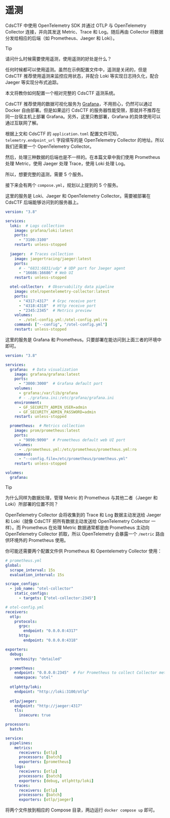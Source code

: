 # 遥测

CdsCTF 中使用 OpenTelemetry SDK 并通过 OTLP 与 OpenTelemetry Collector 连接，并向其发送 Metric、Trace 和 Log。随后再由 Collector 将数据分发给相应的后端（如 Prometheus、Jaeger 和 Loki）。

> [!TIP]
>
> 请问什么时候需要使用遥测，使用遥测的好处是什么？
>
> 任何时候都可以使用遥测。虽然在示例配置文件中，遥测是关闭的，但是 CdsCTF 推荐使用遥测来监控应用状态，并配合 Loki 等实现日志持久化，配合 Jaeger 等实现分布式追踪。

本文将教你如何配置一个相对完整的 CdsCTF 遥测系统。

CdsCTF 推荐使用的数据可视化服务为 [Grafana](https://grafana.com/)，不用担心，仍然可以通过 Docker 自由部署。但是如果运行 CdsCTF 的服务器性能受限，那就并不推荐在同一台宿主机上部署 Grafana。另外，这里只教部署，Grafana 的具体使用可以通过互联网了解。

根据上文和 CdsCTF 的 `application.toml` 配置文件可知，`telemetry.endpoint_url` 字段填写的是 OpenTelemetry Collector 的地址。所以我们还需要一个 OpenTelemetry Collector。

然后，处理三种数据的后端也是不一样的。在本篇文章中我们使用 Prometheus 处理 Metric，使用 Jaeger 处理 Trace，使用 Loki 处理 Log。

所以，想要完整的遥测，需要 5 个服务。

接下来会有两个 `compose.yml`，规划以上提到的 5 个服务。

这里的服务是 Loki、Jaeger 和 OpenTelemetry Collector。需要被部署在 CdsCTF 后端能够访问到的服务器上。

```yaml
version: "3.8"

services:
  loki:  # Logs collection
    image: grafana/loki:latest
    ports:
      - "3100:3100"
    restart: unless-stopped
      
  jaeger:  # Traces collection
    image: jaegertracing/jaeger:latest
    ports:
      # - "6831:6831/udp" # UDP port for Jaeger agent
      - "16686:16686" # Web UI
    restart: unless-stopped

  otel-collector:  # Observability data pipeline
    image: otel/opentelemetry-collector:latest
    ports:
      - "4317:4317"  # Grpc receive port
      - "4318:4318"  # Http receive port
      - "2345:2345"  # Metrics preview
    volumes:
      - ./otel-config.yml:/otel-config.yml:ro
    command: ["--config", "/otel-config.yml"]
    restart: unless-stopped
```

这里的服务是 Grafana 和 Prometheus。只要部署在能访问到上面三者的环境中即可。

```yaml
version: "3.8"

services:
  grafana:  # Data visualization
    image: grafana/grafana:latest
    ports:
      - "3000:3000"  # Grafana default port
    volumes:
      - grafana:/var/lib/grafana
      # - ./grafana.ini:/etc/grafana/grafana.ini
    environment:
      - GF_SECURITY_ADMIN_USER=admin
      - GF_SECURITY_ADMIN_PASSWORD=admin
    restart: unless-stopped

  prometheus:  # Metrics collection
    image: prom/prometheus:latest
    ports:
      - "9090:9090"  # Prometheus default web UI port
    volumes:
      - ./prometheus.yml:/etc/prometheus/prometheus.yml:ro
    command:
      - "--config.file=/etc/prometheus/prometheus.yml"
    restart: unless-stopped

volumes:
  grafana:
```

> [!TIP]
>
> 为什么同样为数据处理，管理 Metric 的 Prometheus 与其他二者（Jaeger 和 Loki）所部署的位置不同？
>
> OpenTelemetry Collector 会将收集到的 Trace 和 Log 数据主动发送给 Jaeger 和 Loki（就像 CdsCTF 把所有数据主动发送给 OpenTelemetry Collector 一样）。而 Prometheus 在处理 Metric 数据通常都是由 Prometheus 主动向 OpenTelemetry Collector 抓取，所以 OpenTelemetry 会暴露一个 `/metric` 路由供环境外的 Prometheus 使用。

你可能还需要两个配置文件供 Prometheus 和 Opentelemetry Collector 使用：

```yaml
# prometheus.yml
global:
  scrape_interval: 15s
  evaluation_interval: 15s

scrape_configs:
  - job_name: "otel-collector"
    static_configs:
      - targets: ["otel-collector:2345"]
```

```yaml
# otel-config.yml
receivers:
  otlp:
    protocols:
      grpc:
        endpoint: "0.0.0.0:4317"
      http:
        endpoint: "0.0.0.0:4318"

exporters:
  debug:
    verbosity: "detailed"

  prometheus:
    endpoint: "0.0.0.0:2345"  # For Prometheus to collect Collector metrics
    namespace: "otel"
  
  otlphttp/loki:
    endpoint: "http://loki:3100/otlp"
  
  otlp/jaeger:
    endpoint: "http://jaeger:4317"
    tls:
      insecure: true

processors:
  batch:

service:
  pipelines:
    metrics:
      receivers: [otlp]
      processors: [batch]
      exporters: [prometheus]
    logs:
      receivers: [otlp]
      processors: [batch]
      exporters: [debug, otlphttp/loki]
    traces:
      receivers: [otlp]
      processors: [batch]
      exporters: [otlp/jaeger]
```

将两个文件放到相应的 Compose 目录，两边运行 `docker compose up` 即可。